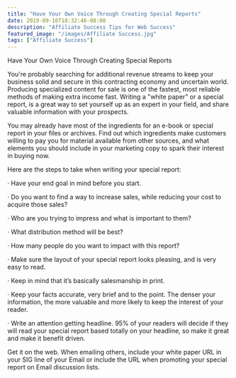 ```yaml
---
title: "Have Your Own Voice Through Creating Special Reports"
date: 2019-09-16T18:32:46-08:00
description: "Affiliate Success Tips for Web Success"
featured_image: "/images/Affiliate Success.jpg"
tags: ["Affiliate Success"]
---
```


Have Your Own Voice Through Creating Special Reports

You're probably searching for additional revenue streams to keep your business solid and secure in this contracting economy and uncertain world.  Producing specialized content for sale is one of the fastest, most reliable methods of making extra income fast.  Writing a "white paper" or a special report, is a great way to set yourself up as an expert in your field, and share valuable information with your prospects.

You may already have most of the ingredients for an e-book or special report in your files or archives.  Find out which ingredients make customers willing to pay you for material available from other sources, and what elements you should include in your marketing copy to spark their interest in buying now.

Here are the steps to take when writing your special report:

·	Have your end goal in mind before you start.

·	Do you want to find a way to increase sales, while reducing your cost to acquire those sales?

·	Who are you trying to impress and what is important to them?

·	What distribution method will be best?

·	How many people do you want to impact with this report?

·	Make sure the layout of your special report looks pleasing, and is very easy to read.

·	Keep in mind that it’s basically salesmanship in print.

·	Keep your facts accurate, very brief and to the point. The denser your information, the more valuable and more likely to keep the interest of your reader.

·	Write an attention getting headline. 95% of your readers will decide if they will read your special report based totally on your headline, so make it great and make it benefit driven.

Get it on the web. When emailing others, include your white paper URL in your SIG line of your Email or include the URL when promoting your special report on Email discussion lists.


